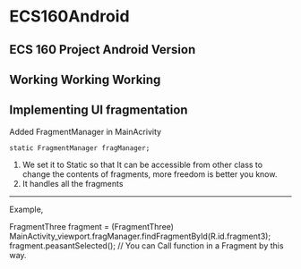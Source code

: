# ECS160Android
ECS 160 Project Android Version
--------------------------------------------------------
Working Working Working 
--------------------------------------------------------
Implementing UI fragmentation
--------------------------------------------------------
Added FragmentManager in MainAcrivity

    static FragmentManager fragManager;
    
1. We set it to Static so that It can be accessible from other class to change the contents of fragments, more freedom is better you know.
2. It handles all the fragments

--------------------------------------------------------
Example,

FragmentThree fragment = (FragmentThree) MainActivity_viewport.fragManager.findFragmentById(R.id.fragment3);
fragment.peasantSelected();
// You can Call function in a Fragment by this way.
